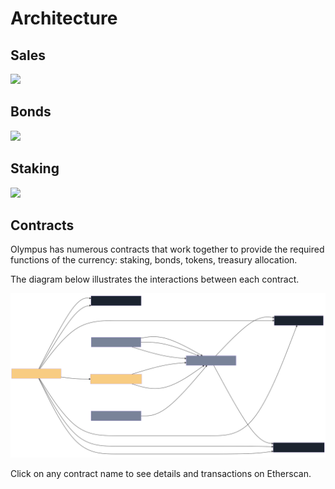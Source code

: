 # Architecture

## Sales

![](../.gitbook/assets/sales.png)

## Bonds

![](../.gitbook/assets/bonds.png)

## Staking

![](../.gitbook/assets/staking.png)

## Contracts

Olympus has numerous contracts that work together to provide the required functions of the currency: staking, bonds, tokens, treasury allocation.

The diagram below illustrates the interactions between each contract.

![Contracts Diagram](./contracts.svg)

Click on any contract name to see details and transactions on Etherscan.

